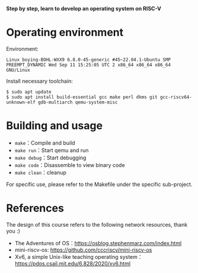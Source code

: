 **Step by step, learn to develop an operating system on RISC-V**

# Operating environment

Environment:

```
Linux boying-BOHL-WXX9 6.8.0-45-generic #45~22.04.1-Ubuntu SMP PREEMPT_DYNAMIC Wed Sep 11 15:25:05 UTC 2 x86_64 x86_64 x86_64 GNU/Linux
```

Install necessary toolchain:

```
$ sudo apt update
$ sudo apt install build-essential gcc make perl dkms git gcc-riscv64-unknown-elf gdb-multiarch qemu-system-misc
```

# Building and usage

- `make`：Compile and build
- `make run`：Start qemu and run
- `make debug`：Start debugging
- `make code`：Disassemble to view binary code
- `make clean`：cleanup

For specific use, please refer to the Makefile under the specific sub-project.

# References

The design of this course refers to the following network resources, thank you :)

- The Adventures of OS：<https://osblog.stephenmarz.com/index.html>
- mini-riscv-os: <https://github.com/cccriscv/mini-riscv-os>
- Xv6, a simple Unix-like teaching operating system：<https://pdos.csail.mit.edu/6.828/2020/xv6.html>
